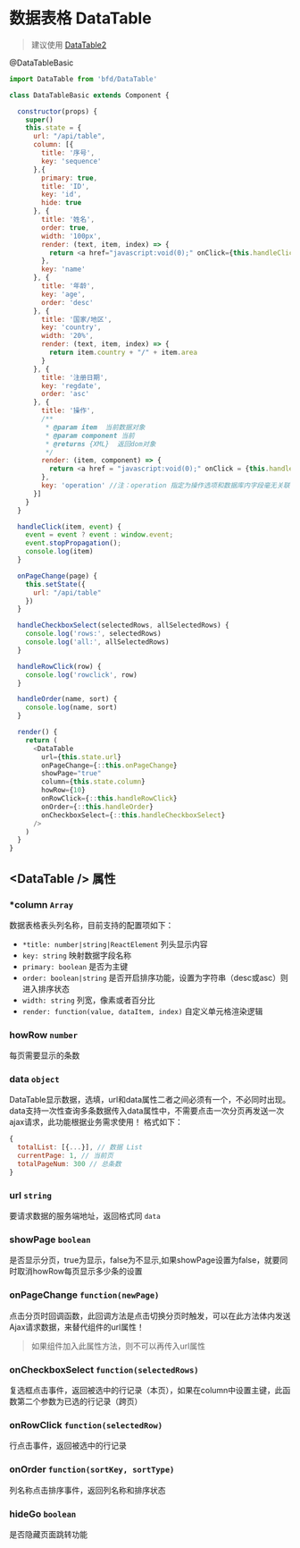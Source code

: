 # 数据表格 DataTable

> 建议使用 [DataTable2](DataTable2)

@DataTableBasic
```js
import DataTable from 'bfd/DataTable'

class DataTableBasic extends Component {

  constructor(props) {
    super()
    this.state = {
      url: "/api/table",
      column: [{
        title: '序号',
        key: 'sequence'
      },{
        primary: true,
        title: 'ID',
        key: 'id',
        hide: true
      }, {
        title: '姓名',
        order: true,
        width: '100px',
        render: (text, item, index) => {
          return <a href="javascript:void(0);" onClick={this.handleClick.bind(this, item)}>{text}</a>
        },
        key: 'name'
      }, {
        title: '年龄',
        key: 'age',
        order: 'desc'
      }, {
        title: '国家/地区',
        key: 'country',
        width: '20%',
        render: (text, item, index) => {
          return item.country + "/" + item.area
        }
      }, {
        title: '注册日期',
        key: 'regdate',
        order: 'asc'
      }, {
        title: '操作',
        /**
         * @param item  当前数据对象
         * @param component 当前
         * @returns {XML}  返回dom对象
         */
        render: (item, component) => {
          return <a href = "javascript:void(0);" onClick = {this.handleClick.bind(this, item)}>编辑</a>
        },
        key: 'operation' //注：operation 指定为操作选项和数据库内字段毫无关联，其他key 都必须与数据库内一致
      }]
    }
  }

  handleClick(item, event) {
    event = event ? event : window.event;
    event.stopPropagation();
    console.log(item)
  }

  onPageChange(page) {
    this.setState({
      url: "/api/table"
    })
  }

  handleCheckboxSelect(selectedRows, allSelectedRows) {
    console.log('rows:', selectedRows)
    console.log('all:', allSelectedRows)
  }

  handleRowClick(row) {
    console.log('rowclick', row)
  }

  handleOrder(name, sort) {
    console.log(name, sort)
  }

  render() {
    return (
      <DataTable
        url={this.state.url}
        onPageChange={::this.onPageChange}
        showPage="true"
        column={this.state.column}
        howRow={10}
        onRowClick={::this.handleRowClick}
        onOrder={::this.handleOrder}
        onCheckboxSelect={::this.handleCheckboxSelect}
      />
    )
  }
}
```

## \<DataTable /> 属性

### *column `Array`
数据表格表头列名称，目前支持的配置项如下：
- `*title: number|string|ReactElement` 列头显示内容
- `key: string` 映射数据字段名称
- `primary: boolean` 是否为主键
- `order: boolean|string` 是否开启排序功能，设置为字符串（desc或asc）则进入排序状态
- `width: string` 列宽，像素或者百分比
- `render: function(value, dataItem, index)` 自定义单元格渲染逻辑

### howRow `number`
每页需要显示的条数

### data `object`
DataTable显示数据，选填，url和data属性二者之间必须有一个，不必同时出现。data支持一次性查询多条数据传入data属性中，不需要点击一次分页再发送一次ajax请求，此功能根据业务需求使用！
格式如下：
```js
{
  totalList: [{...}], // 数据 List
  currentPage: 1, // 当前页
  totalPageNum: 300 // 总条数
}
```

### url `string`
要请求数据的服务端地址，返回格式同 `data`

### showPage `boolean`
是否显示分页，true为显示，false为不显示,如果showPage设置为false，就要同时取消howRow每页显示多少条的设置

### onPageChange `function(newPage)`
点击分页时回调函数，此回调方法是点击切换分页时触发，可以在此方法体内发送Ajax请求数据，来替代组件的url属性！
> 如果组件加入此属性方法，则不可以再传入url属性

### onCheckboxSelect `function(selectedRows)`
复选框点击事件，返回被选中的行记录（本页），如果在column中设置主键，此函数第二个参数为已选的行记录（跨页）

### onRowClick `function(selectedRow)`
行点击事件，返回被选中的行记录

### onOrder `function(sortKey, sortType)`
列名称点击排序事件，返回列名称和排序状态

### hideGo `boolean`
是否隐藏页面跳转功能
